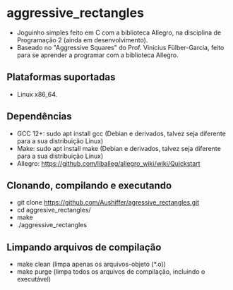 # aggressive_rectangles
- Joguinho simples feito em C com a biblioteca Allegro, na disciplina de Programação 2 (ainda em desenvolvimento).
- Baseado no "Aggressive Squares" do Prof. Vinicius Fülber-Garcia, feito para se aprender a programar com a biblioteca Allegro.

## Plataformas suportadas
- Linux x86_64.

## Dependências
- GCC 12+: sudo apt install gcc (Debian e derivados, talvez seja diferente para a sua distribuição Linux)
- Make: sudo apt install make (Debian e derivados, talvez seja diferente para a sua distribuição Linux)
- Allegro: https://github.com/liballeg/allegro_wiki/wiki/Quickstart

## Clonando, compilando e executando
- git clone https://github.com/Aushiffer/agressive_rectangles.git
- cd aggresive_rectangles/
- make
- ./aggressive_rectangles

## Limpando arquivos de compilação
- make clean (limpa apenas os arquivos-objeto (*.o))
- make purge (limpa todos os arquivos de compilação, incluindo o executável)

